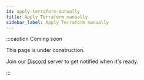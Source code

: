 ```yaml
---
id: apply-terraform-manually
title: Apply Terraform manually
sidebar_label: Apply Terraform manually
---
```


:::caution Coming soon

This page is under construction.

Join our [Discord](https://discord.traxion.dev/) server to get notified when it's ready.

:::
